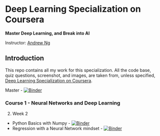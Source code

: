 # Deep Learning Specialization on Coursera

**Master Deep Learning, and Break into AI**

Instructor: [Andrew Ng](http://www.andrewng.org/)

## Introduction

This repo contains all my work for this specialization. All the code base, quiz questions, screenshot, and images, are taken from, unless specified, [Deep Learning Specialization on Coursera](https://www.coursera.org/specializations/deep-learning).

Master - [![Binder](https://mybinder.org/badge.svg)](https://mybinder.org/v2/gh/Attler/deep-learning-coursera/master)

### Course 1 - Neural Networks and Deep Learning
2. Week 2
* Python Basics with Numpy - [![Binder](https://mybinder.org/badge.svg)](https://mybinder.org/v2/gh/Attler/deep-learning-coursera/master?filepath=01%20-%20Neural%20Networks%20and%20Deep%20Learning%2FWeek%202%2FPython%20Basics%20with%20Numpy%2FPython%2BBasics%2BWith%2BNumpy%2Bv3.ipynb)
* Regression with a Neural Network mindset - [![Binder](https://mybinder.org/badge.svg)](https://mybinder.org/v2/gh/Attler/deep-learning-coursera/master?filepath=01%20-%20Neural%20Networks%20and%20Deep%20Learning%2FWeek%202%2FLogistic%20Regression%20as%20a%20Neural%20Network%2F01%20Logistic%20Regression%20with%20a%20Neural%20Network%20mindset%20v4.ipynb)
